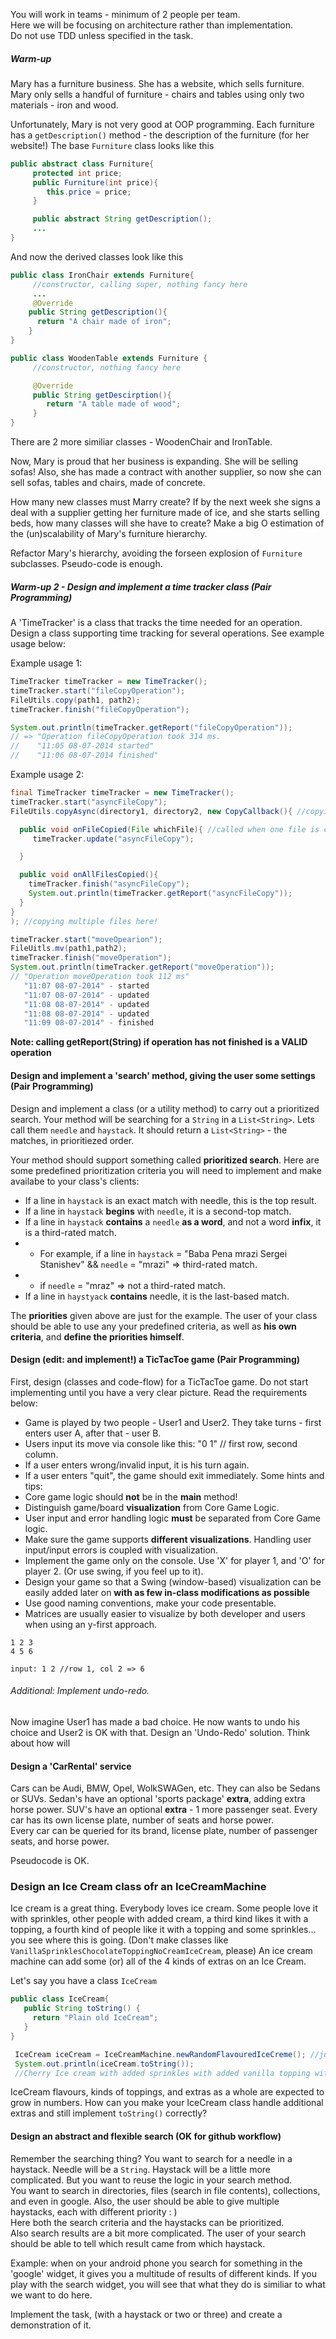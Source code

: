 You will work in teams - minimum of 2 people per team.  
Here we will be focusing on architecture rather than implementation.  
Do not use TDD unless specified in the task.  

##### Warm-up 
Mary has a furniture business. She has a website, which sells furniture.
Mary only sells a handful of furniture - chairs and tables using only two materials - iron and wood.

Unfortunately, Mary is not very good at OOP programming.
Each furniture has a `getDescription()` method - the description of the furniture (for her website!) 
The base `Furniture` class looks like this
```java
public abstract class Furniture{
     protected int price;
     public Furniture(int price){
        this.price = price;
     } 

     public abstract String getDescription();
     ...
}
```

And now the derived classes look like this
```java
public class IronChair extends Furniture{
     //constructor, calling super, nothing fancy here  
     ...
     @Override
    public String getDescription(){
      return "A chair made of iron";
    }
}
```

```java
public class WoodenTable extends Furniture {
     //constructor, nothing fancy here  

     @Override
     public String getDescirption(){ 
        return "A table made of wood";
     }
}
```
There are 2 more similiar classes - WoodenChair and IronTable.

Now, Mary is proud that her business is expanding. She will be selling sofas! Also, she has made a contract with another supplier, so now she can sell sofas, tables and chairs, made of concrete.   

How many new classes must Marry create? If by the next week she signs a deal with a supplier getting her furniture made of ice, and she starts selling beds, how many classes will she have to create? Make a big O estimation of the (un)scalability of Mary's furniture hierarchy.  

Refactor Mary's hierarchy, avoiding the forseen explosion of `Furniture` subclasses. Pseudo-code is enough.


##### Warm-up 2  - Design and implement a time tracker class (Pair Programming)
A 'TimeTracker' is a class that tracks the time needed for an operation.  
Design a class supporting time tracking for several operations. See example usage below:  

Example usage 1:
```java
TimeTracker timeTracker = new TimeTracker();
timeTracker.start("fileCopyOperation");
FileUtils.copy(path1, path2);
timeTracker.finish("fileCopyOperation");

System.out.println(timeTracker.getReport("fileCopyOperation"));
// => "Operation fileCopyOperation took 314 ms. 
//    "11:05 08-07-2014 started" 
//    "11:06 08-07-2014 finished"

```


Example usage 2:
```java
final TimeTracker timeTracker = new TimeTracker();
timeTracker.start("asyncFileCopy");
FileUtils.copyAsync(directory1, directory2, new CopyCallback(){ //copying ALL the files in directory1 to directory2

  public void onFileCopied(File whichFile){ //called when one file is copied! 
     timeTracker.update("asyncFileCopy");

  }

  public void onAllFilesCopied(){
    timeTracker.finish("asyncFileCopy"); 
    System.out.println(timeTracker.getReport("asyncFileCopy"));
  }
}
); //copying multiple files here!

timeTracker.start("moveOpearion");
FileUitls.mv(path1,path2);
timeTracker.finish("moveOperation");
System.out.println(timeTracker.getReport("moveOperation"));
// "Operation moveOperation took 112 ms"
   "11:07 08-07-2014" - started
   "11:07 08-07-2014" - updated
   "11:08 08-07-2014" - updated
   "11:08 08-07-2014" - updated
   "11:09 08-07-2014" - finished
```

**Note: calling getReport(String) if operation has not finished is a VALID operation**


#### Design and implement a 'search' method, giving the user some settings (Pair Programming)
 
Design and implement a class (or a utility method) to carry out a prioritized search. Your method will be searching for a `String` in a `List<String>`. Lets call them `needle` and `haystack`.
It should return a `List<String>` - the matches, in prioritiezed order. 

Your method should support something called **prioritized search**. 
Here are some predefined prioritization criteria you will need to implement and make availabe to your class's clients:

- If a line in `haystack` is an exact match with needle, this is the top result.
- If a line in `haystack` **begins** with `needle`, it is a second-top match.
- If a line in `haystack` **contains** a `needle` **as a word**, and not a word **infix**, it is a third-rated match.
- - For example, if a line in `haystack` = "Baba Pena mrazi Sergei Stanishev" && `needle` = "mrazi" => third-rated match.
- - if `needle` = "mraz" => not a third-rated match.
- If a line in `haystyack` **contains** needle, it is the last-based match.

The **priorities** given above are just for the example. The user of your class should be able to use any your predefined criteria, as well as **his own criteria**, and **define the priorities himself**.


#### Design (edit: and implement!) a TicTacToe game (Pair Programming)
First, design (classes and code-flow) for a TicTacToe game. Do not start implementing until you have a very clear picture. Read the requirements below: 

- Game is played by two people - User1 and User2. They take turns - first enters user A, after that - user B.
- Users input its move via console like this: "0 1" // first row, second column.
- If a user enters wrong/invalid input, it is his turn again.
- If a user enters "quit", the game should exit immediately.
Some hints and tips:  
- Core game logic should **not** be in the **main** method!
- Distinguish game/board **visualization** from Core Game Logic.
- User input and error handling logic **must** be separated from Core Game logic.
- Make sure the game supports **different visualizations**. Handling user input/input errors is coupled with visualization.
- Implement the game only on the console. Use 'X' for player 1, and 'O' for player 2. (Or use swing, if you feel up to it). 
- Design your game so that a Swing (window-based) visualization can be easily added later on **with as few in-class modifications as possible**
- Use good naming conventions, make your code presentable.
- Matrices are usually easier to visualize by both developer and users when using an y-first approach.
```
1 2 3 
4 5 6

input: 1 2 //row 1, col 2 => 6
```


###### Additional: Implement undo-redo.
Now imagine User1 has made a bad choice. He now wants to undo his choice and User2 is OK with that.
Design an 'Undo-Redo' solution. Think about how will 

#### Design a 'CarRental' service
Cars can be Audi, BMW, Opel, WolkSWAGen, etc. They can also be Sedans or SUVs. Sedan's have an optional 'sports package' **extra**, adding extra horse power. SUV's have an optional **extra** - 1 more passenger seat. 
Every car has its own license plate, number of seats and horse power.  
Every car can be queried for its brand, license plate, number of passenger seats, and horse power.  

Pseudocode is OK.

### Design an Ice Cream class ofr an IceCreamMachine
Ice cream is a great thing. Everybody loves ice cream. Some people love it with sprinkles, other people with added cream, a third kind likes it with a topping, a fourth kind of people like it with a topping and some sprinkles... you see where this is going. (Don't make classes like `VanillaSprinklesChocolateToppingNoCreamIceCream`, please)
An ice cream machine can add  some (or) all of the 4 kinds of extras on an Ice Cream.

Let's say you have a class `IceCream`
```java 
public class IceCream{
   public String toString() {
     return "Plain old IceCream";
   }
}
```

```java
 IceCream iceCream = IceCreamMachine.newRandomFlavouredIceCreme(); //just for the test!
 System.out.println(iceCream.toString());
 //Cherry Ice cream with added sprinkles with added vanilla topping with added sour cream

```

IceCream flavours, kinds of toppings, and extras as a whole are expected to grow in numbers. How can you make your IceCream class handle additional extras and still implement `toString()` correctly?


#### Design an abstract and flexible search  (OK for github workflow)
Remember the searching thing? You want to search for a needle in a haystack. Needle will be a `String`. Haystack will be a little more complicated. But you want to reuse the logic in your search method.  
You want to search in directories, files (search in file contents), collections, and even in google. Also, the user should be able to give multiple  haystacks, each with different priority : )  
Here both the search criteria and the haystacks can be prioritized.   
Also search results are a bit more complicated. The user of your search should be able to tell which result came from which haystack.  

Example: when on your android phone you search for something in the 'google' widget, it gives you a multitude of results of different kinds. If you play with the search widget, you will see that what they do is similiar to what we want to do here.

Implement the task, (with a haystack or two or three) and create a demonstration of it.
 
 

 


